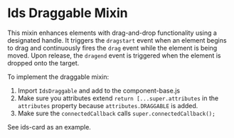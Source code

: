 # Ids Draggable Mixin

This mixin enhances elements with drag-and-drop functionality using a designated handle. It triggers the `dragstart` event when an element begins to drag and continuously fires the `drag` event while the element is being moved. Upon release, the `dragend` event is triggered when the element is dropped onto the target.

To implement the draggable mixin:

1. Import `IdsDraggable` and add to the component-base.js
2. Make sure you attributes extend `return [...super.attributes` in the `attributes` property because `attributes.DRAGGABLE` is added.
3. Make sure the `connectedCallback` calls `super.connectedCallback();`

See ids-card as an example.
